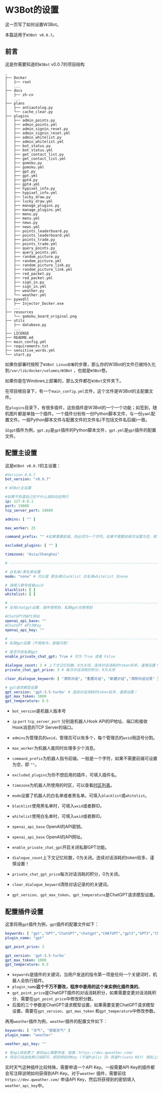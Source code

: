 # W3Bot的设置

这一页写了如何设置W3Bot。

本篇适用于`W3Bot v0.0.7`。

## 前言

这是你需要知道的`W3Bot` v0.0.7的项目结构

```
.
├── Docker
│   ├── root
│   ...
├── docs
│   ├── zh-cn
│   ...
├── plans
│   ├── antiautolog.py
│   └── cache_clear.py
├── plugins
│   ├── admin_points.py
│   ├── admin_points.yml
│   ├── admin_signin_reset.py
│   ├── admin_signin_reset.yml
│   ├── admin_whitelist.py
│   ├── admin_whitelist.yml
│   ├── bot_status.py
│   ├── bot_status.yml
│   ├── get_contact_list.py
│   ├── get_contact_list.yml
│   ├── gomoku.py
│   ├── gomoku.yml
│   ├── gpt.py
│   ├── gpt.yml
│   ├── gpt4.py
│   ├── gpt4.yml
│   ├── hypixel_info.py
│   ├── hypixel_info.yml
│   ├── lucky_draw.py
│   ├── lucky_draw.yml
│   ├── manage_plugins.py
│   ├── manage_plugins.yml
│   ├── menu.py
│   ├── menu.yml
│   ├── news.py
│   ├── news.yml
│   ├── points_leaderboard.py
│   ├── points_leaderboard.yml
│   ├── points_trade.py
│   ├── points_trade.yml
│   ├── query_points.py
│   ├── query_points.yml
│   ├── random_picture.py
│   ├── random_picture.yml
│   ├── random_picture_link.py
│   ├── random_picture_link.yml
│   ├── red_packet.py
│   ├── red_packet.yml
│   ├── sign_in.py
│   ├── sign_in.yml
│   ├── weather.py
│   └── weather.yml
├── pywxdll
│   ├── Injector_Docker.exe
│   ...
├── resources
│   └── gomoku_board_original.png
├── utils
│   ├── database.py
│   ...
├── LICENSE
├── README.md
├── main_config.yml
├── requirements.txt
├── sensitive_words.yml
└── start.py
```

如果你部署时按照了`W3Bot Linux部署`的步骤，那么你的W3Bot的文件已被持久化到`/var/lib/docker/volumes/W3Bot`
，也就是`W3Bot`卷。

如果你是在Windows上部署的，那么文件都在`W3Bot`文件夹下。

在项目根目录下，有一个`main_config.yml`文件，这个文件是W3Bot的主配置文件。

在`plugins`目录下，有很多插件，这些插件是W3Bot的一个一个功能；如签到，随机图片都是单独一个插件。一个插件分别有一份Python脚本文件，与一份`yaml`配置文件。一般Python脚本文件与配置文件的文件名(不包括文件名后缀)一致。

以`gpt`插件为例，`gpt.py`是`gpt`插件的Python脚本文件，`gpt.yml`是`gpt`插件的配置文件。

## 配置主设置

这是`W3Bot v0.0.7`的主设置：

```yaml
#Version 0.0.7
bot_version: "v0.0.7"

# W3Bot主设置

#如果不知道自己在干什么请别动这两行
ip: 127.0.0.1
port: 19088
tcp_server_port: 19089

admins: [ "" ]

max_worker: 25

command_prefix: "" #如果需要前缀，则必须为一个字符。如果不需要前缀可设置为空，即 ""。

excluded_plugins: [ "" ]

timezone: "Asia/Shanghai"

# ------------------------------------------------------------------------------ #

# 白名单/黑名单设置
mode: "none" # 可以是 黑名单blacklist 白名单whitelist 无none

# 请填入群号或者wxid
blacklist: [ ]
whitelist: [ ]

# ------------------------------------------------------------------------------ #
# 全局chatgpt设置，插件使用到，私聊gpt也使用到

#ChatGPT的API网址
openai_api_base: ""
#ChatGPT API的Key
openai_api_key: ""

# ------------------------------------------------------------------------------ #
# 私聊gpt设置（不用指令，直接问答）

# 是否开启私聊gpt
enable_private_chat_gpt: True # 可为 True 或者 False

dialogue_count: 3 # 上下文记忆轮数，0为关闭。连续对话消耗的token较多，谨慎设置！
private_chat_gpt_price: 3 # 每次对话消耗的积分，0为关闭

clear_dialogue_keyword: [ "清除对话", "重置对话", "新建对话","清除对话记录" ]

# gpt请求模型设置
gpt_version: 'gpt-3.5-turbo' # 连续对话消耗的token较多，谨慎设置！
gpt_max_token: 1000
gpt_temperature: 0.5
```

- `bot_version`是机器人版本号
- `ip` `port` `tcp_server_port` 分别是机器人Hook API的IP地址、端口和接收Hook消息的TCP Server的端口。
- `admins`为管理员的`wxid`，管理员可以有多个，每个管理员的`wxid`用逗号分割。
- `max_worker`为机器人能同时处理多少个消息。
- `command_prefix`为机器人指令前缀。一般是一个字符，如果不需要前缀可设置为空，即 `""`。
- `excluded_plugins`为你不想启用的插件，可填入插件名。
- `timezone`为机器人所使用的时区，可以查看[时区列表](https://en.wikipedia.org/wiki/List_of_tz_database_time_zones)。

- `mode`设置了机器人的白名单或者黑名单。可填入`blacklist`或`whitelist`。
- `blacklist`使用黑名单时，可填入`wxid`或者群ID。
- `whitelist`使用白名单时，可填入`wxid`或者群ID。

- `openai_api_base` OpenAI的API密钥。
- `openai_api_base` OpenAI的API网址。

- `enable_private_chat_gpt`开启关闭私聊GPT功能。
- `dialogue_count`上下文记忆轮数，0为关闭。连续对话消耗的token较多，谨慎设置！
- `private_chat_gpt_price`每次对话消耗的积分，0为关闭。
- `clear_dialogue_keyword`清除对话记录的的关键词。
- `gpt_version`、`gpt_max_token`、`gpt_temperature`是ChatGPT请求模型设置。

## 配置插件设置

这里将用`gpt`插件为例，`gpt`插件的配置文件如下：

```yaml
keywords: [ "gpt","GPT","ChatGPT","chatgpt","CHATGPT","gpt3","GPT3","ChatGPT3","chatgpt3","CHATGPT3","gpt3.5","GPT3.5","ChatGPT3.5","chatgpt3.5","CHATGPT3.5" ]
plugin_name: "gpt"

gpt_point_price: 3

gpt_version: 'gpt-3.5-turbo'
gpt_max_token: 1000
gpt_temperature: 0.5
```

- `keywords`是插件的关键词，当用户发送的指令第一项是任何一个关键词时，机器人会执行插件。
- `plugin_name`**这个千万不要改，程序中是用的这个来实例化插件类的**。
- `gpt_point_price`是ChatGPT插件的对话消耗积分，如果需要变更对话消耗积分，需要在`gpt_point_price`中修改积分数。
- 后面的三个参数是ChatGPT请求模型设置，如果需要变更ChatGPT请求模型设置，需要在`gpt_version`、`gpt_max_token`
  和`gpt_temperature`中修改参数。

再用`weather`插件为例，`weather`插件的配置文件如下：

```yaml
keywords: [ "天气", "获取天气" ]
plugin_name: "weather"

weather_api_key: ""

# 老api改收费了 新的api需要申请，链接：https://dev.qweather.com/
# 项目订阅选免费订阅即可，把获得到的Key (不是Public ID 而是Private KEY) 填到上面引号中
```

实时天气这种插件比较特殊，需要申请一个API Key。一般需要API Key的插件都会写注释说明如何获得到API Key。对于`weather`
插件，需要前往`https://dev.qweather.com/` 申请API Key，然后将获得到的密钥填入`weather_api_key`中。
